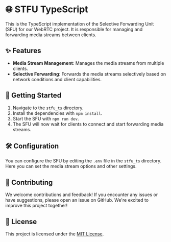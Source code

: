 # 🌐 STFU TypeScript

This is the TypeScript implementation of the Selective Forwarding Unit (SFU) for our WebRTC project. It is responsible for managing and forwarding media streams between clients.

## ✨ Features

- **Media Stream Management**: Manages the media streams from multiple clients.
- **Selective Forwarding**: Forwards the media streams selectively based on network conditions and client capabilities.

## 🚀 Getting Started

1. Navigate to the `stfu_ts` directory.
2. Install the dependencies with `npm install`.
3. Start the SFU with `npm run dev`.
4. The SFU will now wait for clients to connect and start forwarding media streams.

## 🛠️ Configuration

You can configure the SFU by editing the `.env` file in the `stfu_ts` directory. Here you can set the media stream options and other settings.

## 🤝 Contributing

We welcome contributions and feedback! If you encounter any issues or have suggestions, please open an issue on GitHub. We're excited to improve this project together!

## 📄 License

This project is licensed under the [MIT License](LICENSE).
